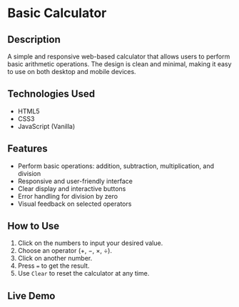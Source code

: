 # Basic Calculator

## Description
A simple and responsive web-based calculator that allows users to perform basic arithmetic operations. The design is clean and minimal, making it easy to use on both desktop and mobile devices.

## Technologies Used
- HTML5
- CSS3
- JavaScript (Vanilla)

## Features
- Perform basic operations: addition, subtraction, multiplication, and division
- Responsive and user-friendly interface
- Clear display and interactive buttons
- Error handling for division by zero
- Visual feedback on selected operators

## How to Use
1. Click on the numbers to input your desired value.
2. Choose an operator (+, −, ×, ÷).
3. Click on another number.
4. Press `=` to get the result.
5. Use `Clear` to reset the calculator at any time.


## Live Demo

